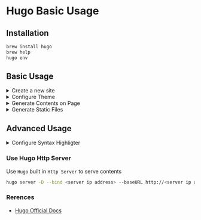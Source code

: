 # Hugo Basic Usage

## Installation

```bash
brew install hugo
brew help
hugo env
```

## Basic Usage

<details><summary>Create a new site</summary>

</br>

```bash
hugo new site web
cd web
vim config.toml
---
baseURL = "http://xxx.example.org"
languageCode = "en-us"
title = "xxx"
---
```

</p></details>

<details><summary>Configure Theme</summary>

</br>

```bash
git clone <theme source> themes/<theme name>
rm -rf themes/<theme name>/.git
cp -r themes/<theme name>/exampleSite/config.toml ./
```

</p></details>

<details><summary>Generate Contents on Page</summary>

</br>

```bash
vim archetypes/default.md
---
This is my page.
blah blah
blah blah blah
---
hugo new posts/page1.md
hugo new posts/page2.md
hugo new posts/page3.md
```

</p></details>

<details><summary>Generate Static Files</summary>

</br>

```bash
hugo
ls -l public/
```

</p></details>

## Advanced Usage

<details><summary>Configure Syntax Highligter</summary>

</br>

reference:

- https://gohugo.io/content-management/syntax-highlighting/#generate-syntax-highlighter-css
- https://xyproto.github.io/splash/docs/

Add the following config to `config.toml`

```config
# Syntax Highlight
[markup]
  [markup.highlight]
    anchorLineNos = false
    codeFences = true
    guessSyntax = false
    hl_Lines = ''
    lineAnchors = ''
    lineNoStart = 1
    lineNos = false
    lineNumbersInTable = true
    noClasses = true
    style = 'emacs'
    tabWidth = 4
```

</p></details>

### Use Hugo Http Server

Use `Hugo` built in `Http Server` to serve contents

```bash
hugo server -D --bind <server ip address> --baseURL http://<server ip address>
```

### Rerences

- [Hugo Official Docs](https://gohugo.io/documentation/)
